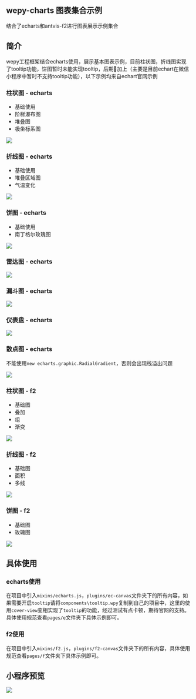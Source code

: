 ## wepy-charts 图表集合示例

结合了echarts和antvis-f2进行图表展示示例集合

## 简介

wepy工程框架结合echarts使用，展示基本图表示例，目前柱状图，折线图实现了tooltip功能，饼图暂时未能实现tooltip，后期加上（主要是目前echart在微信小程序中暂时不支持tooltip功能），以下示例均来自echart官网示例

### 柱状图 - echarts

* 基础使用
* 阶梯瀑布图
* 堆叠图
* 极坐标系图

<img src="https://github.com/wqzwh/wepy-echarts/blob/master/static/bar.gif?raw=true" style="max-width:100%;">


### 折线图 - echarts

* 基础使用
* 堆叠区域图
* 气温变化

<img src="https://github.com/wqzwh/wepy-echarts/blob/master/static/line.gif?raw=true" style="max-width:100%;">


### 饼图 - echarts

* 基础使用
* 南丁格尔玫瑰图

<img src="https://github.com/wqzwh/wepy-echarts/blob/master/static/pie.gif?raw=true" style="max-width:100%;">

### 雷达图 - echarts


<img src="https://github.com/wqzwh/wepy-echarts/blob/master/static/radar.gif?raw=true" style="max-width:100%;">


### 漏斗图 - echarts


<img src="https://github.com/wqzwh/wepy-echarts/blob/master/static/funnel.gif?raw=true" style="max-width:100%;">

### 仪表盘 - echarts

<img src="https://github.com/wqzwh/wepy-echarts/blob/master/static/gauge.gif?raw=true" style="max-width:100%;">


### 散点图 - echarts

不能使用`new echarts.graphic.RadialGradient`，否则会出现栈溢出问题

<img src="https://github.com/wqzwh/wepy-echarts/blob/master/static/scatter.gif?raw=true" style="max-width:100%;">


### 柱状图 - f2

* 基础图
* 叠加
* 组
* 渐变

<img src="https://github.com/wqzwh/wepy-echarts/blob/master/static/fbar.gif?raw=true" style="max-width:100%;">

### 折线图 - f2

* 基础图
* 面积
* 多线

<img src="https://github.com/wqzwh/wepy-echarts/blob/master/static/fline.gif?raw=true" style="max-width:100%;">

### 饼图 - f2

* 基础图
* 玫瑰图

<img src="https://github.com/wqzwh/wepy-echarts/blob/master/static/fpie.gif?raw=true" style="max-width:100%;">

## 具体使用

### echarts使用

在项目中引入`mixins/echarts.js`，`plugins/ec-canvas`文件夹下的所有内容，如果需要开启`tooltip`请将`components\tooltip.wpy`复制到自己的项目中，这里的使用`cover-view`变相实现了`tooltip`的功能，经过测试有点卡顿，期待官网的支持。具体使用规范查看`pages/e`文件夹下具体示例即可。

### f2使用

在项目中引入`mixins/f2.js`，`plugins/f2-canvas`文件夹下的所有内容，具体使用规范查看`pages/f`文件夹下具体示例即可。


## 小程序预览

<img src="https://github.com/wqzwh/wepy-echarts/blob/master/static/tpj.jpg?raw=true" style="max-width:100%;">